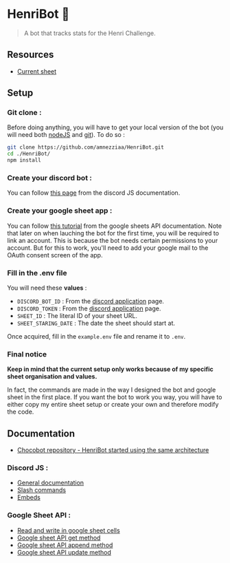 # HenriBot 🍩
> A bot that tracks stats for the Henri Challenge.

## Resources

- [Current sheet](https://docs.google.com/spreadsheets/d/1_9VKhiAp9E4STmI9wpgV3mRElIXjzxhKiF9BlIiGNWM)

## Setup
### Git clone :
Before doing anything, you will have to get your local version of the bot (you will need both [nodeJS](https://nodejs.org/en/) and [git](https://git-scm.com/)). To do so :
```sh
git clone https://github.com/amnezziaa/HenriBot.git
cd ./HenriBot/
npm install
```
### Create your discord bot :
You can follow [this page](https://discordjs.guide/preparations/setting-up-a-bot-application.html) from the discord JS documentation.
### Create your google sheet app :
You can follow [this tutorial](https://developers.google.com/sheets/api/quickstart/nodejs?hl=fr) from the google sheets API documentation.
Note that later on when lauching the bot for the first time, you will be required to link an account. This is because the bot needs certain permissions to your account. But for this to work, you'll need to add your google mail to the OAuth consent screen of the app.
### Fill in the .env file
You will need these **values** :
- `DISCORD_BOT_ID` : From the [discord application](https://discord.com/developers/applications) page.
- `DISCORD_TOKEN` : From the [discord application](https://discord.com/developers/applications) page.
- `SHEET_ID` : The literal ID of your sheet URL.
- `SHEET_STARING_DATE` : The date the sheet should start at.

Once acquired, fill in the `example.env` file and rename it to `.env`.
### Final notice
**Keep in mind that the current setup only works because of my specific sheet organisation and values.**

In fact, the commands are made in the way I designed the bot and google sheet in the first place. If you want the bot to work you way, you will have to either copy my entire sheet setup or create your own and therefore modify the code.
## Documentation
- [Chocobot repository - HenriBot started using the same architecture](https://github.com/amnezziaa/ChocoBot)
### Discord JS :

- [General documentation](https://discord.js.org/#/docs/discord.js/main/general/welcome)
- [Slash commands](https://discordjs.guide/slash-commands/response-methods.html#ephemeral-responses)
- [Embeds](https://discordjs.guide/popular-topics/embeds.html#using-the-embed-constructor)
### Google Sheet API :

- [Read and write in google sheet cells](https://developers.google.com/sheets/api/guides/values?hl=fr)
- [Google sheet API get method](https://developers.google.com/sheets/api/reference/rest/v4/spreadsheets.values/get)
- [Google sheet API append method](https://developers.google.com/sheets/api/reference/rest/v4/spreadsheets.values/append)
- [Google sheet API update method](https://developers.google.com/sheets/api/reference/rest/v4/spreadsheets.values/update)
